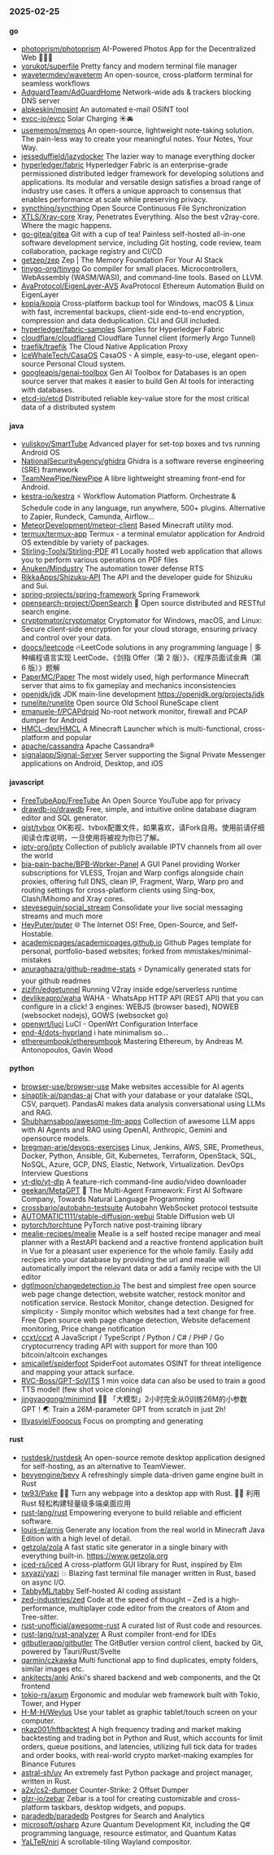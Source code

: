 ### 2025-02-25

#### go
* [photoprism/photoprism](https://github.com/photoprism/photoprism) AI-Powered Photos App for the Decentralized Web 🌈💎✨
* [yorukot/superfile](https://github.com/yorukot/superfile) Pretty fancy and modern terminal file manager
* [wavetermdev/waveterm](https://github.com/wavetermdev/waveterm) An open-source, cross-platform terminal for seamless workflows
* [AdguardTeam/AdGuardHome](https://github.com/AdguardTeam/AdGuardHome) Network-wide ads & trackers blocking DNS server
* [alpkeskin/mosint](https://github.com/alpkeskin/mosint) An automated e-mail OSINT tool
* [evcc-io/evcc](https://github.com/evcc-io/evcc) Solar Charging ☀️🚘
* [usememos/memos](https://github.com/usememos/memos) An open-source, lightweight note-taking solution. The pain-less way to create your meaningful notes. Your Notes, Your Way.
* [jesseduffield/lazydocker](https://github.com/jesseduffield/lazydocker) The lazier way to manage everything docker
* [hyperledger/fabric](https://github.com/hyperledger/fabric) Hyperledger Fabric is an enterprise-grade permissioned distributed ledger framework for developing solutions and applications. Its modular and versatile design satisfies a broad range of industry use cases. It offers a unique approach to consensus that enables performance at scale while preserving privacy.
* [syncthing/syncthing](https://github.com/syncthing/syncthing) Open Source Continuous File Synchronization
* [XTLS/Xray-core](https://github.com/XTLS/Xray-core) Xray, Penetrates Everything. Also the best v2ray-core. Where the magic happens.
* [go-gitea/gitea](https://github.com/go-gitea/gitea) Git with a cup of tea! Painless self-hosted all-in-one software development service, including Git hosting, code review, team collaboration, package registry and CI/CD
* [getzep/zep](https://github.com/getzep/zep) Zep | The Memory Foundation For Your AI Stack
* [tinygo-org/tinygo](https://github.com/tinygo-org/tinygo) Go compiler for small places. Microcontrollers, WebAssembly (WASM/WASI), and command-line tools. Based on LLVM.
* [AvaProtocol/EigenLayer-AVS](https://github.com/AvaProtocol/EigenLayer-AVS) AvaProtocol Ethereum Automation Build on EigenLayer
* [kopia/kopia](https://github.com/kopia/kopia) Cross-platform backup tool for Windows, macOS & Linux with fast, incremental backups, client-side end-to-end encryption, compression and data deduplication. CLI and GUI included.
* [hyperledger/fabric-samples](https://github.com/hyperledger/fabric-samples) Samples for Hyperledger Fabric
* [cloudflare/cloudflared](https://github.com/cloudflare/cloudflared) Cloudflare Tunnel client (formerly Argo Tunnel)
* [traefik/traefik](https://github.com/traefik/traefik) The Cloud Native Application Proxy
* [IceWhaleTech/CasaOS](https://github.com/IceWhaleTech/CasaOS) CasaOS - A simple, easy-to-use, elegant open-source Personal Cloud system.
* [googleapis/genai-toolbox](https://github.com/googleapis/genai-toolbox) Gen AI Toolbox for Databases is an open source server that makes it easier to build Gen AI tools for interacting with databases.
* [etcd-io/etcd](https://github.com/etcd-io/etcd) Distributed reliable key-value store for the most critical data of a distributed system

#### java
* [yuliskov/SmartTube](https://github.com/yuliskov/SmartTube) Advanced player for set-top boxes and tvs running Android OS
* [NationalSecurityAgency/ghidra](https://github.com/NationalSecurityAgency/ghidra) Ghidra is a software reverse engineering (SRE) framework
* [TeamNewPipe/NewPipe](https://github.com/TeamNewPipe/NewPipe) A libre lightweight streaming front-end for Android.
* [kestra-io/kestra](https://github.com/kestra-io/kestra) ⚡ Workflow Automation Platform. Orchestrate & Schedule code in any language, run anywhere, 500+ plugins. Alternative to Zapier, Rundeck, Camunda, Airflow...
* [MeteorDevelopment/meteor-client](https://github.com/MeteorDevelopment/meteor-client) Based Minecraft utility mod.
* [termux/termux-app](https://github.com/termux/termux-app) Termux - a terminal emulator application for Android OS extendible by variety of packages.
* [Stirling-Tools/Stirling-PDF](https://github.com/Stirling-Tools/Stirling-PDF) #1 Locally hosted web application that allows you to perform various operations on PDF files
* [Anuken/Mindustry](https://github.com/Anuken/Mindustry) The automation tower defense RTS
* [RikkaApps/Shizuku-API](https://github.com/RikkaApps/Shizuku-API) The API and the developer guide for Shizuku and Sui.
* [spring-projects/spring-framework](https://github.com/spring-projects/spring-framework) Spring Framework
* [opensearch-project/OpenSearch](https://github.com/opensearch-project/OpenSearch) 🔎 Open source distributed and RESTful search engine.
* [cryptomator/cryptomator](https://github.com/cryptomator/cryptomator) Cryptomator for Windows, macOS, and Linux: Secure client-side encryption for your cloud storage, ensuring privacy and control over your data.
* [doocs/leetcode](https://github.com/doocs/leetcode) 🔥LeetCode solutions in any programming language | 多种编程语言实现 LeetCode、《剑指 Offer（第 2 版）》、《程序员面试金典（第 6 版）》题解
* [PaperMC/Paper](https://github.com/PaperMC/Paper) The most widely used, high performance Minecraft server that aims to fix gameplay and mechanics inconsistencies
* [openjdk/jdk](https://github.com/openjdk/jdk) JDK main-line development https://openjdk.org/projects/jdk
* [runelite/runelite](https://github.com/runelite/runelite) Open source Old School RuneScape client
* [emanuele-f/PCAPdroid](https://github.com/emanuele-f/PCAPdroid) No-root network monitor, firewall and PCAP dumper for Android
* [HMCL-dev/HMCL](https://github.com/HMCL-dev/HMCL) A Minecraft Launcher which is multi-functional, cross-platform and popular
* [apache/cassandra](https://github.com/apache/cassandra) Apache Cassandra®
* [signalapp/Signal-Server](https://github.com/signalapp/Signal-Server) Server supporting the Signal Private Messenger applications on Android, Desktop, and iOS

#### javascript
* [FreeTubeApp/FreeTube](https://github.com/FreeTubeApp/FreeTube) An Open Source YouTube app for privacy
* [drawdb-io/drawdb](https://github.com/drawdb-io/drawdb) Free, simple, and intuitive online database diagram editor and SQL generator.
* [qist/tvbox](https://github.com/qist/tvbox) OK影视、tvbox配置文件，如果喜欢，请Fork自用。使用前请仔细阅读仓库说明，一旦使用将被视为你已了解。
* [iptv-org/iptv](https://github.com/iptv-org/iptv) Collection of publicly available IPTV channels from all over the world
* [bia-pain-bache/BPB-Worker-Panel](https://github.com/bia-pain-bache/BPB-Worker-Panel) A GUI Panel providing Worker subscriptions for VLESS, Trojan and Warp configs alongside chain proxies, offering full DNS, clean IP, Fragment, Warp, Warp pro and routing settings for cross-platform clients using Sing-box, Clash/Mihomo and Xray cores.
* [steveseguin/social_stream](https://github.com/steveseguin/social_stream) Consolidate your live social messaging streams and much more
* [HeyPuter/puter](https://github.com/HeyPuter/puter) 🌐 The Internet OS! Free, Open-Source, and Self-Hostable.
* [academicpages/academicpages.github.io](https://github.com/academicpages/academicpages.github.io) Github Pages template for personal, portfolio-based websites; forked from mmistakes/minimal-mistakes
* [anuraghazra/github-readme-stats](https://github.com/anuraghazra/github-readme-stats) ⚡ Dynamically generated stats for your github readmes
* [zizifn/edgetunnel](https://github.com/zizifn/edgetunnel) Running V2ray inside edge/serverless runtime
* [devlikeapro/waha](https://github.com/devlikeapro/waha) WAHA - WhatsApp HTTP API (REST API) that you can configure in a click! 3 engines: WEBJS (browser based), NOWEB (websocket nodejs), GOWS (websocket go)
* [openwrt/luci](https://github.com/openwrt/luci) LuCI - OpenWrt Configuration Interface
* [end-4/dots-hyprland](https://github.com/end-4/dots-hyprland) i hate minimalism so...
* [ethereumbook/ethereumbook](https://github.com/ethereumbook/ethereumbook) Mastering Ethereum, by Andreas M. Antonopoulos, Gavin Wood

#### python
* [browser-use/browser-use](https://github.com/browser-use/browser-use) Make websites accessible for AI agents
* [sinaptik-ai/pandas-ai](https://github.com/sinaptik-ai/pandas-ai) Chat with your database or your datalake (SQL, CSV, parquet). PandasAI makes data analysis conversational using LLMs and RAG.
* [Shubhamsaboo/awesome-llm-apps](https://github.com/Shubhamsaboo/awesome-llm-apps) Collection of awesome LLM apps with AI Agents and RAG using OpenAI, Anthropic, Gemini and opensource models.
* [bregman-arie/devops-exercises](https://github.com/bregman-arie/devops-exercises) Linux, Jenkins, AWS, SRE, Prometheus, Docker, Python, Ansible, Git, Kubernetes, Terraform, OpenStack, SQL, NoSQL, Azure, GCP, DNS, Elastic, Network, Virtualization. DevOps Interview Questions
* [yt-dlp/yt-dlp](https://github.com/yt-dlp/yt-dlp) A feature-rich command-line audio/video downloader
* [geekan/MetaGPT](https://github.com/geekan/MetaGPT) 🌟 The Multi-Agent Framework: First AI Software Company, Towards Natural Language Programming
* [crossbario/autobahn-testsuite](https://github.com/crossbario/autobahn-testsuite) Autobahn WebSocket protocol testsuite
* [AUTOMATIC1111/stable-diffusion-webui](https://github.com/AUTOMATIC1111/stable-diffusion-webui) Stable Diffusion web UI
* [pytorch/torchtune](https://github.com/pytorch/torchtune) PyTorch native post-training library
* [mealie-recipes/mealie](https://github.com/mealie-recipes/mealie) Mealie is a self hosted recipe manager and meal planner with a RestAPI backend and a reactive frontend application built in Vue for a pleasant user experience for the whole family. Easily add recipes into your database by providing the url and mealie will automatically import the relevant data or add a family recipe with the UI editor
* [dgtlmoon/changedetection.io](https://github.com/dgtlmoon/changedetection.io) The best and simplest free open source web page change detection, website watcher, restock monitor and notification service. Restock Monitor, change detection. Designed for simplicity - Simply monitor which websites had a text change for free. Free Open source web page change detection, Website defacement monitoring, Price change notification
* [ccxt/ccxt](https://github.com/ccxt/ccxt) A JavaScript / TypeScript / Python / C# / PHP / Go cryptocurrency trading API with support for more than 100 bitcoin/altcoin exchanges
* [smicallef/spiderfoot](https://github.com/smicallef/spiderfoot) SpiderFoot automates OSINT for threat intelligence and mapping your attack surface.
* [RVC-Boss/GPT-SoVITS](https://github.com/RVC-Boss/GPT-SoVITS) 1 min voice data can also be used to train a good TTS model! (few shot voice cloning)
* [jingyaogong/minimind](https://github.com/jingyaogong/minimind) 🚀🚀 「大模型」2小时完全从0训练26M的小参数GPT！🌏 Train a 26M-parameter GPT from scratch in just 2h!
* [lllyasviel/Fooocus](https://github.com/lllyasviel/Fooocus) Focus on prompting and generating

#### rust
* [rustdesk/rustdesk](https://github.com/rustdesk/rustdesk) An open-source remote desktop application designed for self-hosting, as an alternative to TeamViewer.
* [bevyengine/bevy](https://github.com/bevyengine/bevy) A refreshingly simple data-driven game engine built in Rust
* [tw93/Pake](https://github.com/tw93/Pake) 🤱🏻 Turn any webpage into a desktop app with Rust. 🤱🏻 利用 Rust 轻松构建轻量级多端桌面应用
* [rust-lang/rust](https://github.com/rust-lang/rust) Empowering everyone to build reliable and efficient software.
* [louis-e/arnis](https://github.com/louis-e/arnis) Generate any location from the real world in Minecraft Java Edition with a high level of detail.
* [getzola/zola](https://github.com/getzola/zola) A fast static site generator in a single binary with everything built-in. https://www.getzola.org
* [iced-rs/iced](https://github.com/iced-rs/iced) A cross-platform GUI library for Rust, inspired by Elm
* [sxyazi/yazi](https://github.com/sxyazi/yazi) 💥 Blazing fast terminal file manager written in Rust, based on async I/O.
* [TabbyML/tabby](https://github.com/TabbyML/tabby) Self-hosted AI coding assistant
* [zed-industries/zed](https://github.com/zed-industries/zed) Code at the speed of thought – Zed is a high-performance, multiplayer code editor from the creators of Atom and Tree-sitter.
* [rust-unofficial/awesome-rust](https://github.com/rust-unofficial/awesome-rust) A curated list of Rust code and resources.
* [rust-lang/rust-analyzer](https://github.com/rust-lang/rust-analyzer) A Rust compiler front-end for IDEs
* [gitbutlerapp/gitbutler](https://github.com/gitbutlerapp/gitbutler) The GitButler version control client, backed by Git, powered by Tauri/Rust/Svelte
* [qarmin/czkawka](https://github.com/qarmin/czkawka) Multi functional app to find duplicates, empty folders, similar images etc.
* [ankitects/anki](https://github.com/ankitects/anki) Anki's shared backend and web components, and the Qt frontend
* [tokio-rs/axum](https://github.com/tokio-rs/axum) Ergonomic and modular web framework built with Tokio, Tower, and Hyper
* [H-M-H/Weylus](https://github.com/H-M-H/Weylus) Use your tablet as graphic tablet/touch screen on your computer.
* [nkaz001/hftbacktest](https://github.com/nkaz001/hftbacktest) A high frequency trading and market making backtesting and trading bot in Python and Rust, which accounts for limit orders, queue positions, and latencies, utilizing full tick data for trades and order books, with real-world crypto market-making examples for Binance Futures
* [astral-sh/uv](https://github.com/astral-sh/uv) An extremely fast Python package and project manager, written in Rust.
* [a2x/cs2-dumper](https://github.com/a2x/cs2-dumper) Counter-Strike: 2 Offset Dumper
* [glzr-io/zebar](https://github.com/glzr-io/zebar) Zebar is a tool for creating customizable and cross-platform taskbars, desktop widgets, and popups.
* [paradedb/paradedb](https://github.com/paradedb/paradedb) Postgres for Search and Analytics
* [microsoft/qsharp](https://github.com/microsoft/qsharp) Azure Quantum Development Kit, including the Q# programming language, resource estimator, and Quantum Katas
* [YaLTeR/niri](https://github.com/YaLTeR/niri) A scrollable-tiling Wayland compositor.

